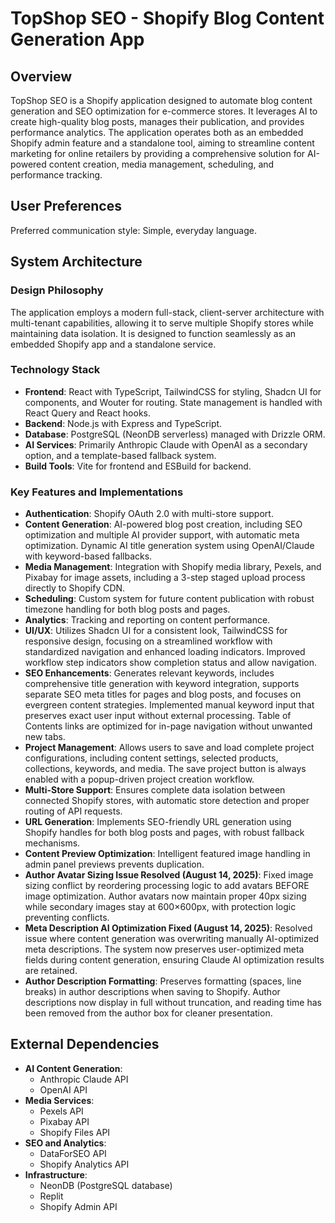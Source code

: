 # TopShop SEO - Shopify Blog Content Generation App

## Overview
TopShop SEO is a Shopify application designed to automate blog content generation and SEO optimization for e-commerce stores. It leverages AI to create high-quality blog posts, manages their publication, and provides performance analytics. The application operates both as an embedded Shopify admin feature and a standalone tool, aiming to streamline content marketing for online retailers by providing a comprehensive solution for AI-powered content creation, media management, scheduling, and performance tracking.

## User Preferences
Preferred communication style: Simple, everyday language.

## System Architecture

### Design Philosophy
The application employs a modern full-stack, client-server architecture with multi-tenant capabilities, allowing it to serve multiple Shopify stores while maintaining data isolation. It is designed to function seamlessly as an embedded Shopify app and a standalone service.

### Technology Stack
- **Frontend**: React with TypeScript, TailwindCSS for styling, Shadcn UI for components, and Wouter for routing. State management is handled with React Query and React hooks.
- **Backend**: Node.js with Express and TypeScript.
- **Database**: PostgreSQL (NeonDB serverless) managed with Drizzle ORM.
- **AI Services**: Primarily Anthropic Claude with OpenAI as a secondary option, and a template-based fallback system.
- **Build Tools**: Vite for frontend and ESBuild for backend.

### Key Features and Implementations
- **Authentication**: Shopify OAuth 2.0 with multi-store support.
- **Content Generation**: AI-powered blog post creation, including SEO optimization and multiple AI provider support, with automatic meta optimization. Dynamic AI title generation system using OpenAI/Claude with keyword-based fallbacks.
- **Media Management**: Integration with Shopify media library, Pexels, and Pixabay for image assets, including a 3-step staged upload process directly to Shopify CDN.
- **Scheduling**: Custom system for future content publication with robust timezone handling for both blog posts and pages.
- **Analytics**: Tracking and reporting on content performance.
- **UI/UX**: Utilizes Shadcn UI for a consistent look, TailwindCSS for responsive design, focusing on a streamlined workflow with standardized navigation and enhanced loading indicators. Improved workflow step indicators show completion status and allow navigation.
- **SEO Enhancements**: Generates relevant keywords, includes comprehensive title generation with keyword integration, supports separate SEO meta titles for pages and blog posts, and focuses on evergreen content strategies. Implemented manual keyword input that preserves exact user input without external processing. Table of Contents links are optimized for in-page navigation without unwanted new tabs.
- **Project Management**: Allows users to save and load complete project configurations, including content settings, selected products, collections, keywords, and media. The save project button is always enabled with a popup-driven project creation workflow.
- **Multi-Store Support**: Ensures complete data isolation between connected Shopify stores, with automatic store detection and proper routing of API requests.
- **URL Generation**: Implements SEO-friendly URL generation using Shopify handles for both blog posts and pages, with robust fallback mechanisms.
- **Content Preview Optimization**: Intelligent featured image handling in admin panel previews prevents duplication.
- **Author Avatar Sizing Issue Resolved (August 14, 2025)**: Fixed image sizing conflict by reordering processing logic to add avatars BEFORE image optimization. Author avatars now maintain proper 40px sizing while secondary images stay at 600×600px, with protection logic preventing conflicts.
- **Meta Description AI Optimization Fixed (August 14, 2025)**: Resolved issue where content generation was overwriting manually AI-optimized meta descriptions. The system now preserves user-optimized meta fields during content generation, ensuring Claude AI optimization results are retained.
- **Author Description Formatting**: Preserves formatting (spaces, line breaks) in author descriptions when saving to Shopify. Author descriptions now display in full without truncation, and reading time has been removed from the author box for cleaner presentation.

## External Dependencies

- **AI Content Generation**:
    - Anthropic Claude API
    - OpenAI API
- **Media Services**:
    - Pexels API
    - Pixabay API
    - Shopify Files API
- **SEO and Analytics**:
    - DataForSEO API
    - Shopify Analytics API
- **Infrastructure**:
    - NeonDB (PostgreSQL database)
    - Replit
    - Shopify Admin API
